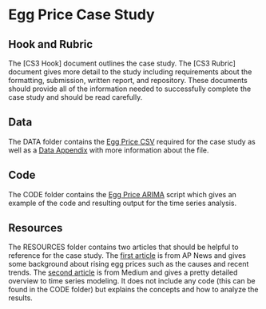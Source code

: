 # Egg Price Case Study
## Hook and Rubric
The [CS3 Hook] document outlines the case study. The [CS3 Rubric] document gives more detail to the study including requirements about the formatting, submission, written report, and repository. These documents should provide all of the information needed to successfully complete the case study and should be read carefully.  

## Data
The DATA folder contains the [Egg Price CSV](https://github.com/KAdH12/DS4002_CS3/blob/main/DATA/egg%20prices.csv) required for the case study as well as a [Data Appendix](https://github.com/KAdH12/DS4002_CS3/blob/main/DATA/data_appendix.pdf) with more information about the file. 

## Code
The CODE folder contains the [Egg Price ARIMA](https://github.com/KAdH12/DS4002_CS3/blob/main/CODE/EggPrice_ARIMA.ipynb) script which gives an example of the code and resulting output for the time series analysis. 

## Resources
The RESOURCES folder contains two articles that should be helpful to reference for the case study. The [first article](https://github.com/KAdH12/DS4002_CS3/blob/main/RESOURCES/US%20egg%20prices%20increase%20to%20record%20high%2C%20dashing%20hopes%20of%20cheap%20eggs%20by%20Easter%20_%20AP%20News.pdf) is from AP News and gives some background about rising egg prices such as the causes and recent trends. The [second article](https://github.com/KAdH12/DS4002_CS3/blob/main/RESOURCES/The%20Complete%20Guide%20to%20Time%20Series%20Forecasting%20Models%20_%20by%20Peter%20Wainaina%20_%20Medium.pdf) is from Medium and gives a pretty detailed overview to time series modeling. It does not include any code (this can be found in the CODE folder) but explains the concepts and how to analyze the results. 

